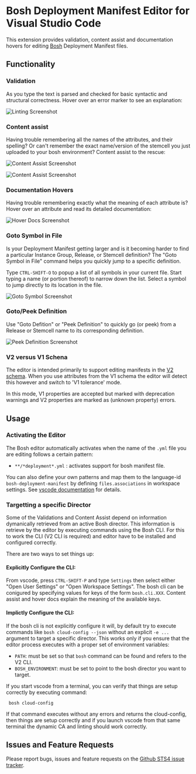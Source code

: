 # Bosh Deployment Manifest Editor for Visual Studio Code

This extension provides validation, content assist and documentation hovers
for editing [Bosh](https://bosh.io/) Deployment Manifest files.

## Functionality

### Validation

As you type the text is parsed and checked for basic syntactic and structural correctness. Hover over
an error marker to see an explanation:

![Linting Screenshot][linting]

### Content assist

Having trouble remembering all the names of the attributes, and their spelling? Or can't remember
the exact name/version of the stemcell you just uploaded to your bosh environment? Content assist
to the rescue:

![Content Assist Screenshot][ca1]

![Content Assist Screenshot][ca2]

### Documentation Hovers

Having trouble remembering exactly what the meaning of each attribute is? Hover over an attribute and 
read its detailed documentation:

![Hover Docs Screenshot][hovers]

### Goto Symbol in File

Is your Deployment Manifest getting larger and is it becoming harder to find a particular Instance Group, 
Release, or Stemcell definition? The "Goto Symbol in File" command helps you quickly jump to a specific
definition.

Type `CTRL-SHIFT-O` to popup a list of all symbols in your current file. Start typing a name 
(or portion thereof) to narrow down the list. Select a symbol to jump directly to its location in the
file.

![Goto Symbol Screenshot][goto_symbol]

### Goto/Peek Definition

Use "Goto Defition" or "Peek Definition" to quickly go (or peek) from a Release or Stemcell name 
to its corresponding definition.

![Peek Definition Screenshot][peek]

### V2 versus V1 Schena

The editor is intended primarily to support editing manifests in the [V2 schema](https://bosh.io/docs/manifest-v2.html).
When you use attributes from the V1 schema the editor will detect this however and switch to 'V1 tolerance' mode.

In this mode, V1 properties are accepted but marked with deprecation warnings and V2 properties are marked as (unknown property)
errors.

## Usage

### Activating the Editor

The Bosh editor automatically activates when the name of the  `.yml` file you are editing 
follows a certain pattern:

  - `**/*deployment*.yml` : activates support for bosh manifest file.
  
You can also define your own patterns and map them to the language-id `bosh-deployment-manifest` 
by defining `files.associations` in workspace settings. 
See [vscode documentation](https://code.visualstudio.com/Docs/languages/overview#_adding-a-file-extension-to-a-language) for details.

### Targetting a specific Director

Some of the Validations and Content Assist depend on information dymanically retrieved from an active Bosh director.
This information is retrieve by the editor by executing commands using the Bosh CLI. For this to work the CLI (V2 
CLI is required) and editor have to be installed and configured correctly.

There are two ways to set things up:

#### Explicitly Configure the CLI:

From vscode, press `CTRL-SHIFT-P` and type `Settings` then select either "Open User Settings" or "Open Workspace Settings".
The bosh cli can be conigured by specifying values for keys of the form `bosh.cli.XXX`. Content assist and hover docs 
explain the meaning of the available keys.

#### Implictly Configure the CLI:

If the bosh cli is not explicitly configure it will, by default try to execute commands like `bosh cloud-config --json` 
without an explicit `-e ...` argument to target a specific director. This works only if you ensure that the editor
process executes with a proper set of environment variables:

- `PATH`: must be set so that `bosh` command can be found and refers to the V2 CLI.
- `BOSH_ENVIRONMENT`: must be set to point to the bosh director you want to target.

If you start vscode from a terminal, you can verify that things are setup correctly by executing command:

     bosh cloud-config

If that command executes without any errors and returns the cloud-config, then things are setup correctly 
and if you launch vscode from that same terminal the dynamic CA and linting should work correctly.

## Issues and Feature Requests

Please report bugs, issues and feature requests on the [Github STS4 issue tracker](https://github.com/spring-projects/sts4/issues). 

[linting]: https://raw.githubusercontent.com/spring-projects/sts4/master/vscode-extensions/vscode-bosh/readme-imgs/linting.png
[ca1]:     https://raw.githubusercontent.com/spring-projects/sts4/master/vscode-extensions/vscode-bosh/readme-imgs/content-assist-1.png
[ca2]:     https://raw.githubusercontent.com/spring-projects/sts4/master/vscode-extensions/vscode-bosh/readme-imgs/content-assist-2.png
[hovers]:  https://raw.githubusercontent.com/spring-projects/sts4/master/vscode-extensions/vscode-bosh/readme-imgs/hover.png
[peek]:    https://raw.githubusercontent.com/spring-projects/sts4/master/vscode-extensions/vscode-bosh/readme-imgs/peek.png
[goto_symbol]: https://raw.githubusercontent.com/spring-projects/sts4/master/vscode-extensions/vscode-bosh/readme-imgs/goto-symbol.png
